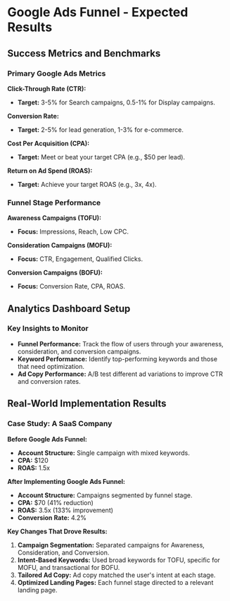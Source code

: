 # Google Ads Funnel - Expected Results

## Success Metrics and Benchmarks

### Primary Google Ads Metrics

**Click-Through Rate (CTR):**
- **Target:** 3-5% for Search campaigns, 0.5-1% for Display campaigns.

**Conversion Rate:**
- **Target:** 2-5% for lead generation, 1-3% for e-commerce.

**Cost Per Acquisition (CPA):**
- **Target:** Meet or beat your target CPA (e.g., $50 per lead).

**Return on Ad Spend (ROAS):**
- **Target:** Achieve your target ROAS (e.g., 3x, 4x).

### Funnel Stage Performance

**Awareness Campaigns (TOFU):**
- **Focus:** Impressions, Reach, Low CPC.

**Consideration Campaigns (MOFU):**
- **Focus:** CTR, Engagement, Qualified Clicks.

**Conversion Campaigns (BOFU):**
- **Focus:** Conversion Rate, CPA, ROAS.

## Analytics Dashboard Setup

### Key Insights to Monitor

- **Funnel Performance:** Track the flow of users through your awareness, consideration, and conversion campaigns.
- **Keyword Performance:** Identify top-performing keywords and those that need optimization.
- **Ad Copy Performance:** A/B test different ad variations to improve CTR and conversion rates.

## Real-World Implementation Results

### Case Study: A SaaS Company

**Before Google Ads Funnel:**
- **Account Structure:** Single campaign with mixed keywords.
- **CPA:** $120
- **ROAS:** 1.5x

**After Implementing Google Ads Funnel:**
- **Account Structure:** Campaigns segmented by funnel stage.
- **CPA:** $70 (41% reduction)
- **ROAS:** 3.5x (133% improvement)
- **Conversion Rate:** 4.2%

**Key Changes That Drove Results:**
1.  **Campaign Segmentation:** Separated campaigns for Awareness, Consideration, and Conversion.
2.  **Intent-Based Keywords:** Used broad keywords for TOFU, specific for MOFU, and transactional for BOFU.
3.  **Tailored Ad Copy:** Ad copy matched the user's intent at each stage.
4.  **Optimized Landing Pages:** Each funnel stage directed to a relevant landing page.
